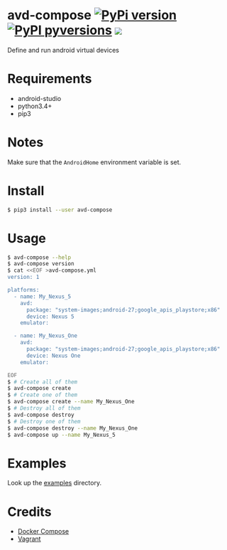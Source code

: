 # avd-compose [![PyPi version](https://img.shields.io/pypi/v/avd-compose.svg)](https://pypi.python.org/pypi/avd-compose/) [![PyPI pyversions](https://img.shields.io/pypi/pyversions/avd-compose.svg)](https://pypi.python.org/pypi/avd-compose/) [![](https://img.shields.io/github/license/f9n/avd-compose.svg)](https://github.com/f9n/avd-compose/blob/master/LICENSE)

Define and run android virtual devices

# Requirements

- android-studio
- python3.4+
- pip3

# Notes

Make sure that the `AndroidHome` environment variable is set.

# Install

```bash
$ pip3 install --user avd-compose
```

# Usage

```bash
$ avd-compose --help
$ avd-compose version
$ cat <<EOF >avd-compose.yml
version: 1

platforms:
  - name: My_Nexus_5
    avd:
      package: "system-images;android-27;google_apis_playstore;x86"
      device: Nexus 5
    emulator:

  - name: My_Nexus_One
    avd:
      package: "system-images;android-27;google_apis_playstore;x86"
      device: Nexus One
    emulator:

EOF
$ # Create all of them
$ avd-compose create
$ # Create one of them
$ avd-compose create --name My_Nexus_One
$ # Destroy all of them
$ avd-compose destroy
$ # Destroy one of them
$ avd-compose destroy --name My_Nexus_One
$ avd-compose up --name My_Nexus_5
```

# Examples

Look up the [examples](https://github.com/f9n/avd-compose/tree/master/examples) directory.

# Credits

- [Docker Compose](https://github.com/docker/compose)
- [Vagrant](https://github.com/hashicorp/vagrant)
